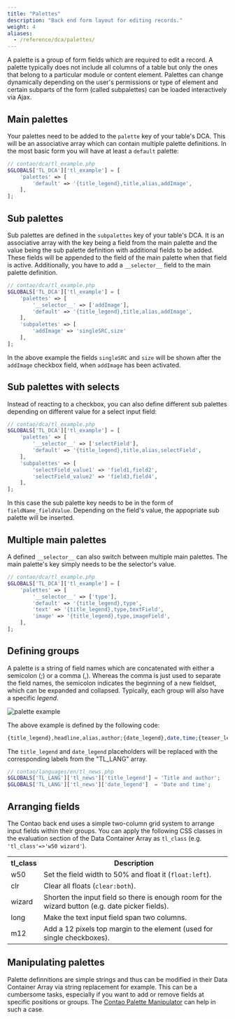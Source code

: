 ```yaml
---
title: "Palettes"
description: "Back end form layout for editing records."
weight: 4
aliases:
  - /reference/dca/palettes/
---
```



A palette is a group of form fields which are required to edit a record. A
palette typically does not include all columns of a table but only the ones that
belong to a particular module or content element. Palettes can change
dynamically depending on the user's permissions or type of element and certain
subparts of the form (called subpalettes) can be loaded interactively via Ajax.


## Main palettes

Your palettes need to be added to the `palette` key of your table's DCA. This
will be an associative array which can contain multiple palette definitions. In
the most basic form you will have at least a `default` palette:

```php
// contao/dca/tl_example.php
$GLOBALS['TL_DCA']['tl_example'] = [
    'palettes' => [
        'default' => '{title_legend},title,alias,addImage',
    ],
];
```


## Sub palettes

Sub palettes are defined in the `subpalettes` key of your table's DCA. It is an
associative array with the key being a field from the main palette and the value
being the sub palette definition with additional fields to be added. These
fields will be appended to the field of the main palette when that field is
active. Additionally, you have to add a `__selector__` field to the main palette
definition.

```php
// contao/dca/tl_example.php
$GLOBALS['TL_DCA']['tl_example'] = [
    'palettes' => [
        '__selector__' => ['addImage'],
        'default' => '{title_legend},title,alias,addImage',
    ],
    'subpalettes' => [
        'addImage' => 'singleSRC,size'
    ],
];
```

In the above example the fields `singleSRC` and `size` will be shown after the
`addImage` checkbox field, when `addImage` has been activated.


## Sub palettes with selects

Instead of reacting to a checkbox, you can also define different sub palettes
depending on different value for a select input field:

```php
// contao/dca/tl_example.php
$GLOBALS['TL_DCA']['tl_example'] = [
    'palettes' => [
        '__selector__' => ['selectField'],
        'default' => '{title_legend},title,alias,selectField',
    ],
    'subpalettes' => [
        'selectField_value1' => 'field1,field2',
        'selectField_value2' => 'field3,field4',
    ],
];
```

In this case the sub palette key needs to be in the form of
`fieldName_fieldValue`. Depending on the field's value, the appopriate sub
palette will be inserted.


## Multiple main palettes

A defined `__selector__` can also switch between multiple main palettes. The
main palette's key simply needs to be the selector's value.

```php
// contao/dca/tl_example.php
$GLOBALS['TL_DCA']['tl_example'] = [
    'palettes' => [
        '__selector__' => ['type'],
        'default' => '{title_legend},type',
        'text' => '{title_legend},type,textField',
        'image' => '{title_legend},type,imageField',
    ],
];
```


## Defining groups

A palette is a string of field names which are concatenated with either a
semicolon (;) or a comma (,). Whereas the comma is just used to separate the
field names, the semicolon indicates the beginning of a new fieldset, which can
be expanded and collapsed. Typically, each group will also have a specific _legend_.

![palette example](../images/palette_example.png?classes=shadow)

The above example is defined by the following code:

```php
{title_legend},headline,alias,author;{date_legend},date,time;{teaser_legend:hide},subheadline,teaser
```

The `title_legend` and `date_legend` placeholders will be replaced with the
corresponding labels from the "TL_LANG" array.

```php
// contao/languages/en/tl_news.php
$GLOBALS['TL_LANG']['tl_news']['title_legend'] = 'Title and author';
$GLOBALS['TL_LANG']['tl_news']['date_legend']  = 'Date and time';
```


## Arranging fields

The Contao back end uses a simple two-column grid system to arrange input fields
within their groups. You can apply the following CSS classes in the evaluation
section of the Data Container Array as `tl_class` (e.g. `'tl_class'=>'w50
wizard'`).

<table>
<tr>
  <th>tl_class</th>
  <th>Description</th>
</tr>
<tr>
  <td>w50</td>
  <td>Set the field width to 50% and float it (<code>float:left</code>).</td>
</tr>
<tr>
  <td>clr</td>
  <td>Clear all floats (<code>clear:both</code>).</td>
</tr>
<tr>
  <td>wizard</td>
  <td>Shorten the input field so there is enough room for the wizard button
      (e.g. date picker fields).</td>
</tr>
<tr>
  <td>long</td>
  <td>Make the text input field span two columns.</td>
</tr>
<tr>
  <td>m12</td>
  <td>Add a 12 pixels top margin to the element (used for single
      checkboxes).</td>
</tr>
</table>


## Manipulating palettes

Palette definnitions are simple strings and thus can be modified in their Data
Container Array via string replacement for example. This can be a cumbersome
tasks, especially if you want to add or remove fields at specific positions or
groups. The [Contao Palette Manipulator][1] can help in such a case.

[1]: ../../../framework/dca/palettemanipulator/
[2]: ../reference/fields/
